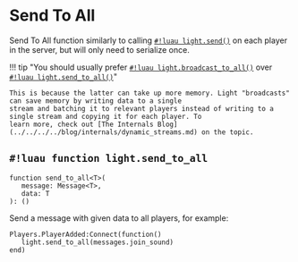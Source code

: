 # Send To All

Send To All function similarly to calling [`#!luau light.send()`](./send.md) on each player in the server, but will only
need to serialize once.

!!! tip "You should usually prefer [`#!luau light.broadcast_to_all()`](./broadcast_to_all.md) over [`#!luau light.send_to_all()`](./send_to_all.md)"

    This is because the latter can take up more memory. Light "broadcasts" can save memory by writing data to a single
    stream and batching it to relevant players instead of writing to a single stream and copying it for each player. To
    learn more, check out [The Internals Blog](../../../../blog/internals/dynamic_streams.md) on the topic.

## `#!luau function light.send_to_all`

```luau title='<!-- server --> <!-- sync -->'
function send_to_all<T>(
   message: Message<T>,
   data: T
): ()
```

Send a message with given data to all players, for example:

```luau
Players.PlayerAdded:Connect(function()
   light.send_to_all(messages.join_sound)
end)
```
